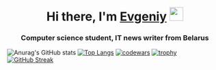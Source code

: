 <h1 align="center">Hi there, I'm <a href="https://github.com/moesha463" target="_blank">Evgeniy</a> 
<img src="https://github.com/blackcater/blackcater/raw/main/images/Hi.gif" height="32"/></h1>
<h3 align="center">Computer science student, IT news writer from Belarus</h3>

![Anurag's GitHub stats](https://github-readme-stats.vercel.app/api?username=moesha463&show_icons=true&theme=radical)
[![Top Langs](https://github-readme-stats.vercel.app/api/top-langs/?username=moesha463&layout=compact)](https://github.com/moesha463/github-readme-stats)
[![codewars](https://www.codewars.com/users/moesha463/badges/large)](https://www.codewars.com/users/moesha463)
[![trophy](https://github-profile-trophy.vercel.app/?username=moesha463)](https://github.com/moesha463/github-profile-trophy)
[![GitHub Streak](https://streak-stats.demolab.com?user=moesha463&theme=tokyonight&hide_border=true)](https://git.io/streak-stats)
